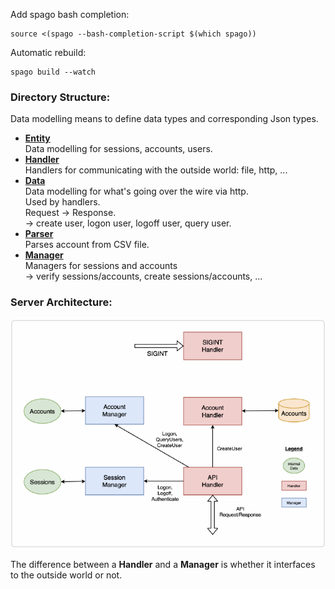 Add spago bash completion:
```shell
source <(spago --bash-completion-script $(which spago))
```

Automatic rebuild:
```shell
spago build --watch
```

### Directory Structure:
Data modelling means to define data types and corresponding Json types.  
- [**Entity**](https://github.com/mkohlhaas/Functional-Programming-Made-Easier/tree/ch-28/src/Entity)  
  Data modelling for sessions, accounts, users.
- [**Handler**](https://github.com/mkohlhaas/Functional-Programming-Made-Easier/tree/ch-28/src/Handler)  
  Handlers for communicating with the outside world: file, http, ...
- [**Data**](https://github.com/mkohlhaas/Functional-Programming-Made-Easier/tree/ch-28/src/Data/Api)  
  Data modelling for what's going over the wire via http.  
  Used by handlers.  
  Request → Response.  
  → create user, logon user, logoff user, query user.
- [**Parser**](https://github.com/mkohlhaas/Functional-Programming-Made-Easier/tree/ch-28/src/Parser)  
  Parses account from CSV file.
- [**Manager**](https://github.com/mkohlhaas/Functional-Programming-Made-Easier/tree/ch-28/src/Manager)  
  Managers for sessions and accounts  
  → verify sessions/accounts, create sessions/accounts, ...

### Server Architecture:

![Server Architecture](assets/Server_Architecture.png)

The difference between a __Handler__ and a __Manager__ is whether it interfaces to the outside world or not.
